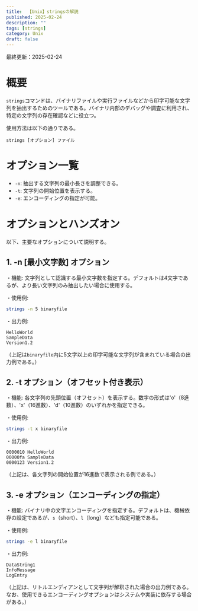 ```yaml
---
title:  【Unix】stringsの解説
published: 2025-02-24
description: ""
tags: [strings]
category: Unix
draft: false
---
```

最終更新：2025-02-24

# 概要

`strings`コマンドは、バイナリファイルや実行ファイルなどから印字可能な文字列を抽出するためのツールである。バイナリ内部のデバッグや調査に利用され、特定の文字列の存在確認などに役立つ。

使用方法は以下の通りである。  
```
strings [オプション] ファイル
```

# オプション一覧

- `-n`: 抽出する文字列の最小長さを調整できる。  
- `-t`: 文字列の開始位置を表示する。  
- `-e`: エンコーディングの指定が可能。  



# オプションとハンズオン

以下、主要なオプションについて説明する。

## 1. -n [最小文字数] オプション

・機能: 文字列として認識する最小文字数を指定する。デフォルトは4文字であるが、より長い文字列のみ抽出したい場合に使用する。  

・使用例:
```bash
strings -n 5 binaryfile
```

・出力例:
```
HelloWorld
SampleData
Version1.2
```
（上記は`binaryfile`内に5文字以上の印字可能な文字列が含まれている場合の出力例である。）

## 2. -t オプション（オフセット付き表示）

・機能: 各文字列の先頭位置（オフセット）を表示する。数字の形式は'o'（8進数）、'x'（16進数）、'd'（10進数）のいずれかを指定できる。  

・使用例:
```bash
strings -t x binaryfile
```

・出力例:
```
0000010 HelloWorld
00000fa SampleData
0000123 Version1.2
```
（上記は、各文字列の開始位置が16進数で表示される例である。）

## 3. -e オプション（エンコーディングの指定）

・機能: バイナリ中の文字エンコーディングを指定する。デフォルトは、機械依存の設定であるが、`s`（short）、`l`（long）なども指定可能である。  

・使用例:
```bash
strings -e l binaryfile
```

・出力例:
```
DataString1
InfoMessage
LogEntry
```
（上記は、リトルエンディアンとして文字列が解釈された場合の出力例である。なお、使用できるエンコーディングオプションはシステムや実装に依存する場合がある。）

